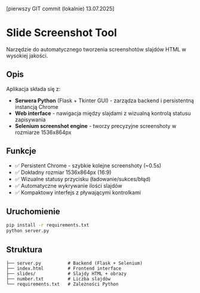 [pierwszy GIT commit (lokalnie) 13.07.2025]

# Slide Screenshot Tool

Narzędzie do automatycznego tworzenia screenshotów slajdów HTML w wysokiej jakości.

## Opis

Aplikacja składa się z:
- **Serwera Python** (Flask + Tkinter GUI) - zarządza backend i persistentną instancją Chrome
- **Web interface** - nawigacja między slajdami z wizualną kontrolą statusu zapisywania
- **Selenium screenshot engine** - tworzy precyzyjne screenshoty w rozmiarze 1536x864px

## Funkcje

- ✅ Persistent Chrome - szybkie kolejne screenshoty (~0.5s)
- ✅ Dokładny rozmiar 1536x864px (16:9)
- ✅ Wizualne statusy przycisku (ładowanie/sukces/błąd)
- ✅ Automatyczne wykrywanie ilości slajdów
- ✅ Kompaktowy interfejs z pływającymi kontrolkami

## Uruchomienie

```bash
pip install -r requirements.txt
python server.py
```

## Struktura

```
├── server.py          # Backend (Flask + Selenium)
├── index.html         # Frontend interface  
├── slides/            # Slajdy HTML + obrazy
├── number.txt         # Liczba slajdów
└── requirements.txt   # Zależności Python
```